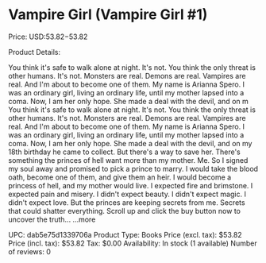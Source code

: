# Vampire Girl (Vampire Girl #1)

Price: USD:$53.82-$53.82

Product Details:

You think it's safe to walk alone at night. It's not. You think the only threat is other humans. It's not. Monsters are real. Demons are real. Vampires are real. And I'm about to become one of them. My name is Arianna Spero. I was an ordinary girl, living an ordinary life, until my mother lapsed into a coma. Now, I am her only hope. She made a deal with the devil, and on m You think it's safe to walk alone at night. It's not. You think the only threat is other humans. It's not. Monsters are real. Demons are real. Vampires are real. And I'm about to become one of them. My name is Arianna Spero. I was an ordinary girl, living an ordinary life, until my mother lapsed into a coma. Now, I am her only hope. She made a deal with the devil, and on my 18th birthday he came to collect. But there's a way to save her. There's something the princes of hell want more than my mother. Me. So I signed my soul away and promised to pick a prince to marry. I would take the blood oath, become one of them, and give them an heir. I would become a princess of hell, and my mother would live. I expected fire and brimstone. I expected pain and misery. I didn't expect beauty. I didn't expect magic. I didn't expect love. But the princes are keeping secrets from me. Secrets that could shatter everything. Scroll up and click the buy button now to uncover the truth... ...more

UPC: dab5e75d1339706a
Product Type: Books
Price (excl. tax): $53.82
Price (incl. tax): $53.82
Tax: $0.00
Availability: In stock (1 available)
Number of reviews: 0